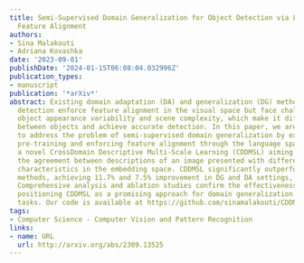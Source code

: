 ```yaml
---
title: Semi-Supervised Domain Generalization for Object Detection via Language-Guided
  Feature Alignment
authors:
- Sina Malakouti
- Adriana Kovashka
date: '2023-09-01'
publishDate: '2024-01-15T06:08:04.032996Z'
publication_types:
- manuscript
publication: '*arXiv*'
abstract: Existing domain adaptation (DA) and generalization (DG) methods in object
  detection enforce feature alignment in the visual space but face challenges like
  object appearance variability and scene complexity, which make it difficult to distinguish
  between objects and achieve accurate detection. In this paper, we are the first
  to address the problem of semi-supervised domain generalization by exploring vision-language
  pre-training and enforcing feature alignment through the language space. We employ
  a novel CrossDomain Descriptive Multi-Scale Learning (CDDMSL) aiming to maximize
  the agreement between descriptions of an image presented with different domain-specific
  characteristics in the embedding space. CDDMSL significantly outperforms existing
  methods, achieving 11.7% and 7.5% improvement in DG and DA settings, respectively.
  Comprehensive analysis and ablation studies confirm the effectiveness of our method,
  positioning CDDMSL as a promising approach for domain generalization in object detection
  tasks. Our code is available at https://github.com/sinamalakouti/CDDMSL.
tags:
- Computer Science - Computer Vision and Pattern Recognition
links:
- name: URL
  url: http://arxiv.org/abs/2309.13525
---
```

